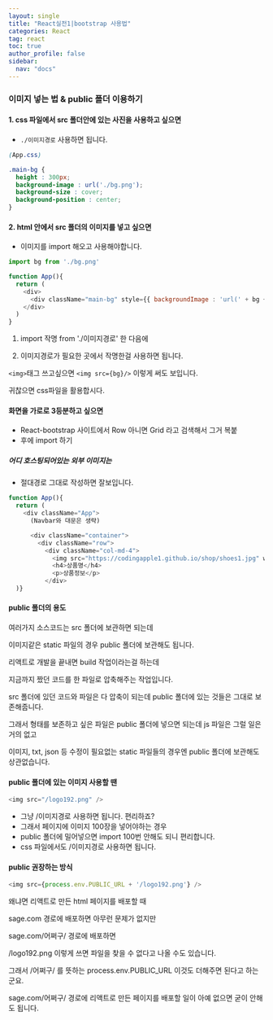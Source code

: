 ```yaml
---
layout: single
title: "React실전1|bootstrap 사용법"
categories: React
tag: react
toc: true
author_profile: false
sidebar:
  nav: "docs"
---
```


### 이미지 넣는 법 & public 폴더 이용하기

#### 1. css 파일에서 src 폴더안에 있는 사진을 사용하고 싶으면 
- `./이미지경로` 사용하면 됩니다.

```css
(App.css)

.main-bg {
  height : 300px;
  background-image : url('./bg.png');
  background-size : cover;
  background-position : center;
}
```



#### 2. html 안에서 src 폴더의 이미지를 넣고 싶으면 
- 이미지를 import 해오고 사용해야합니다. 
```js
import bg from './bg.png'

function App(){
  return (
    <div>
      <div className="main-bg" style={{ backgroundImage : 'url(' + bg + ')' }}></div>
    </div>
  )
}
```

1. import 작명 from './이미지경로' 한 다음에

2. 이미지경로가 필요한 곳에서 작명한걸 사용하면 됩니다. 

`<img>`태그 쓰고싶으면 `<img src={bg}/>` 이렇게 써도 보입니다. 

귀찮으면 css파일을 활용합시다. 


#### 화면을 가로로 3등분하고 싶으면
- React-bootstrap 사이트에서 Row 아니면 Grid 라고 검색해서 그거 복붙
- 후에 import 하기


##### 어디 호스팅되어있는 외부 이미지는 
- 절대경로 그대로 작성하면 잘보입니다.

```js
function App(){
  return (
    <div className="App">
      (Navbar와 대문은 생략)

      <div className="container">
        <div className="row">
          <div className="col-md-4">
            <img src="https://codingapple1.github.io/shop/shoes1.jpg" width="80%" />
            <h4>상품명</h4>
            <p>상품정보</p>
          </div>
  )}
```


#### public 폴더의 용도
여러가지 소스코드는 src 폴더에 보관하면 되는데 

이미지같은 static 파일의 경우 public 폴더에 보관해도 됩니다.


리액트로 개발을 끝내면 build 작업이라는걸 하는데 

지금까지 짰던 코드를 한 파일로 압축해주는 작업입니다. 

src 폴더에 있던 코드와 파일은 다 압축이 되는데 public 폴더에 있는 것들은 그대로 보존해줍니다. 

그래서 형태를 보존하고 싶은 파일은 public 폴더에 넣으면 되는데 js 파일은 그럴 일은 거의 없고 

이미지, txt, json 등 수정이 필요없는 static 파일들의 경우엔 public 폴더에 보관해도 상관없습니다.


#### public 폴더에 있는 이미지 사용할 땐

```js
<img src="/logo192.png" /> 
```
- 그냥 /이미지경로 사용하면 됩니다. 편리하죠?
- 그래서 페이지에 이미지 100장을 넣어야하는 경우 
- public 폴더에 밀어넣으면 import 100번 안해도 되니 편리합니다. 
- css 파일에서도 /이미지경로 사용하면 됩니다.


#### public 권장하는 방식


```js
<img src={process.env.PUBLIC_URL + '/logo192.png'} />
```


왜냐면 리액트로 만든 html 페이지를 배포할 때

sage.com 경로에 배포하면 아무런 문제가 없지만

sage.com/어쩌구/ 경로에 배포하면

/logo192.png 이렇게 쓰면 파일을 찾을 수 없다고 나올 수도 있습니다. 

그래서 /어쩌구/ 를 뜻하는 process.env.PUBLIC_URL 이것도 더해주면 된다고 하는군요. 

 

sage.com/어쩌구/ 경로에 리액트로 만든 페이지를 배포할 일이 아예 없으면 굳이 안해도 됩니다. 